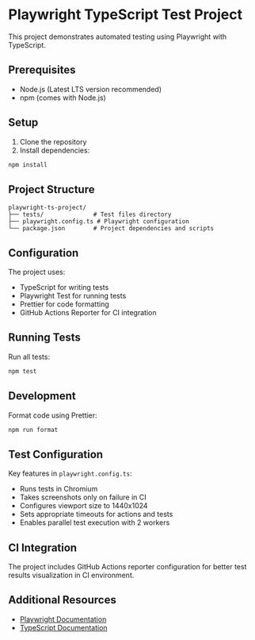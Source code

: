 # Playwright TypeScript Test Project

This project demonstrates automated testing using Playwright with TypeScript.

## Prerequisites

- Node.js (Latest LTS version recommended)
- npm (comes with Node.js)

## Setup

1. Clone the repository
2. Install dependencies:

```bash
npm install
```

## Project Structure

```
playwright-ts-project/
├── tests/              # Test files directory
├── playwright.config.ts # Playwright configuration
└── package.json        # Project dependencies and scripts
```

## Configuration

The project uses:

- TypeScript for writing tests
- Playwright Test for running tests
- Prettier for code formatting
- GitHub Actions Reporter for CI integration

## Running Tests

Run all tests:

```bash
npm test
```

## Development

Format code using Prettier:

```bash
npm run format
```

## Test Configuration

Key features in `playwright.config.ts`:

- Runs tests in Chromium
- Takes screenshots only on failure in CI
- Configures viewport size to 1440x1024
- Sets appropriate timeouts for actions and tests
- Enables parallel test execution with 2 workers

## CI Integration

The project includes GitHub Actions reporter configuration for better test results visualization in CI environment.

## Additional Resources

- [Playwright Documentation](https://playwright.dev/docs/intro)
- [TypeScript Documentation](https://www.typescriptlang.org/docs/)
